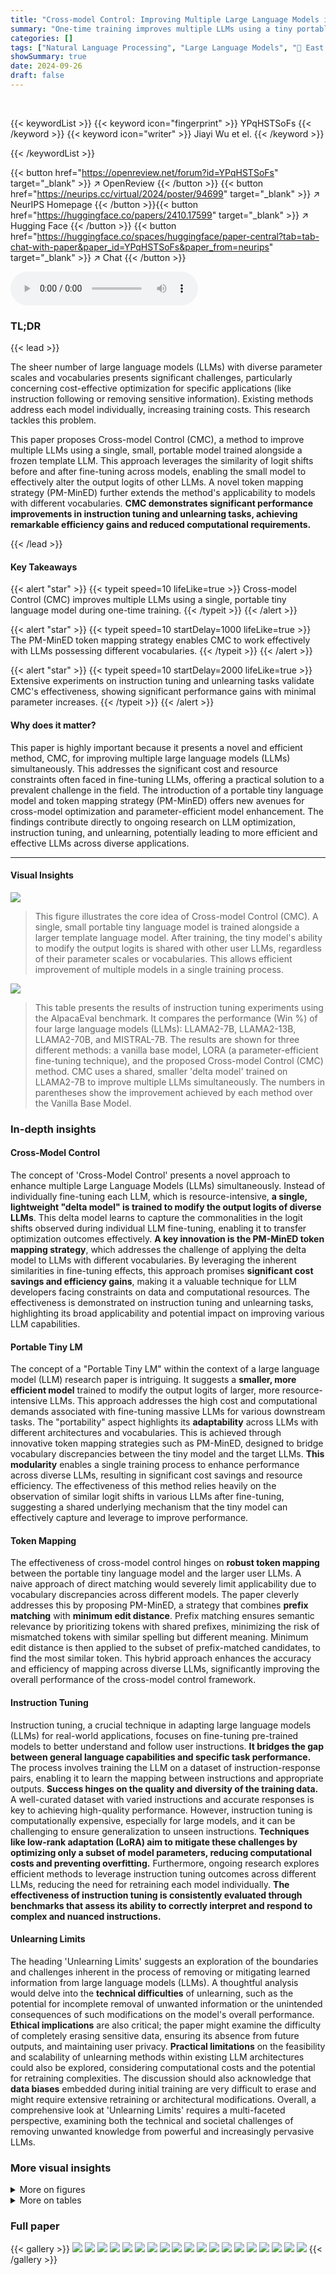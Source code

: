 ```yaml
---
title: "Cross-model Control: Improving Multiple Large Language Models in One-time Training"
summary: "One-time training improves multiple LLMs using a tiny portable model, drastically reducing costs and resource needs for model enhancement."
categories: []
tags: ["Natural Language Processing", "Large Language Models", "🏢 East China Normal University",]
showSummary: true
date: 2024-09-26
draft: false
---
```


<br>

{{< keywordList >}}
{{< keyword icon="fingerprint" >}} YPqHSTSoFs {{< /keyword >}}
{{< keyword icon="writer" >}} Jiayi Wu et el. {{< /keyword >}}
 
{{< /keywordList >}}

{{< button href="https://openreview.net/forum?id=YPqHSTSoFs" target="_blank" >}}
↗ OpenReview
{{< /button >}}
{{< button href="https://neurips.cc/virtual/2024/poster/94699" target="_blank" >}}
↗ NeurIPS Homepage
{{< /button >}}{{< button href="https://huggingface.co/papers/2410.17599" target="_blank" >}}
↗ Hugging Face
{{< /button >}}
{{< button href="https://huggingface.co/spaces/huggingface/paper-central?tab=tab-chat-with-paper&paper_id=YPqHSTSoFs&paper_from=neurips" target="_blank" >}}
↗ Chat
{{< /button >}}



<audio controls>
    <source src="https://ai-paper-reviewer.com/YPqHSTSoFs/podcast.wav" type="audio/wav">
    Your browser does not support the audio element.
</audio>


### TL;DR


{{< lead >}}

The sheer number of large language models (LLMs) with diverse parameter scales and vocabularies presents significant challenges, particularly concerning cost-effective optimization for specific applications (like instruction following or removing sensitive information).  Existing methods address each model individually, increasing training costs. This research tackles this problem.

This paper proposes Cross-model Control (CMC), a method to improve multiple LLMs using a single, small, portable model trained alongside a frozen template LLM.  This approach leverages the similarity of logit shifts before and after fine-tuning across models, enabling the small model to effectively alter the output logits of other LLMs.  A novel token mapping strategy (PM-MinED) further extends the method's applicability to models with different vocabularies. **CMC demonstrates significant performance improvements in instruction tuning and unlearning tasks, achieving remarkable efficiency gains and reduced computational requirements.**

{{< /lead >}}


#### Key Takeaways

{{< alert "star" >}}
{{< typeit speed=10 lifeLike=true >}} Cross-model Control (CMC) improves multiple LLMs using a single, portable tiny language model during one-time training. {{< /typeit >}}
{{< /alert >}}

{{< alert "star" >}}
{{< typeit speed=10 startDelay=1000 lifeLike=true >}} The PM-MinED token mapping strategy enables CMC to work effectively with LLMs possessing different vocabularies. {{< /typeit >}}
{{< /alert >}}

{{< alert "star" >}}
{{< typeit speed=10 startDelay=2000 lifeLike=true >}} Extensive experiments on instruction tuning and unlearning tasks validate CMC's effectiveness, showing significant performance gains with minimal parameter increases. {{< /typeit >}}
{{< /alert >}}

#### Why does it matter?
This paper is highly important because it presents a novel and efficient method, CMC, for improving multiple large language models (LLMs) simultaneously.  This addresses the significant cost and resource constraints often faced in fine-tuning LLMs, offering a practical solution to a prevalent challenge in the field.  The introduction of a portable tiny language model and token mapping strategy (PM-MinED) offers new avenues for cross-model optimization and parameter-efficient model enhancement.  The findings contribute directly to ongoing research on LLM optimization, instruction tuning, and unlearning, potentially leading to more efficient and effective LLMs across diverse applications.

------
#### Visual Insights



![](https://ai-paper-reviewer.com/YPqHSTSoFs/figures_1_1.jpg)

> This figure illustrates the core idea of Cross-model Control (CMC). A single, small portable tiny language model is trained alongside a larger template language model.  After training, the tiny model's ability to modify the output logits is shared with other user LLMs, regardless of their parameter scales or vocabularies.  This allows efficient improvement of multiple models in a single training process.





![](https://ai-paper-reviewer.com/YPqHSTSoFs/tables_5_1.jpg)

> This table presents the results of instruction tuning experiments using the AlpacaEval benchmark.  It compares the performance (Win %) of four large language models (LLMs): LLAMA2-7B, LLAMA2-13B, LLAMA2-70B, and MISTRAL-7B.  The results are shown for three different methods: a vanilla base model, LORA (a parameter-efficient fine-tuning technique), and the proposed Cross-model Control (CMC) method.  CMC uses a shared, smaller 'delta model' trained on LLAMA2-7B to improve multiple LLMs simultaneously. The numbers in parentheses show the improvement achieved by each method over the Vanilla Base Model.





### In-depth insights


#### Cross-Model Control
The concept of 'Cross-Model Control' presents a novel approach to enhance multiple Large Language Models (LLMs) simultaneously.  Instead of individually fine-tuning each LLM, which is resource-intensive, **a single, lightweight "delta model" is trained to modify the output logits of diverse LLMs**. This delta model learns to capture the commonalities in the logit shifts observed during individual LLM fine-tuning, enabling it to transfer optimization outcomes effectively.  **A key innovation is the PM-MinED token mapping strategy**, which addresses the challenge of applying the delta model to LLMs with different vocabularies.  By leveraging the inherent similarities in fine-tuning effects, this approach promises **significant cost savings and efficiency gains**, making it a valuable technique for LLM developers facing constraints on data and computational resources. The effectiveness is demonstrated on instruction tuning and unlearning tasks, highlighting its broad applicability and potential impact on improving various LLM capabilities.

#### Portable Tiny LM
The concept of a "Portable Tiny LM" within the context of a large language model (LLM) research paper is intriguing.  It suggests a **smaller, more efficient model** trained to modify the output logits of larger, more resource-intensive LLMs. This approach addresses the high cost and computational demands associated with fine-tuning massive LLMs for various downstream tasks.  The "portability" aspect highlights its **adaptability** across LLMs with different architectures and vocabularies. This is achieved through innovative token mapping strategies such as PM-MinED, designed to bridge vocabulary discrepancies between the tiny model and the target LLMs.  **This modularity** enables a single training process to enhance performance across diverse LLMs, resulting in significant cost savings and resource efficiency. The effectiveness of this method relies heavily on the observation of similar logit shifts in various LLMs after fine-tuning, suggesting a shared underlying mechanism that the tiny model can effectively capture and leverage to improve performance.

#### Token Mapping
The effectiveness of cross-model control hinges on **robust token mapping** between the portable tiny language model and the larger user LLMs.  A naive approach of direct matching would severely limit applicability due to vocabulary discrepancies across different models. The paper cleverly addresses this by proposing PM-MinED, a strategy that combines **prefix matching** with **minimum edit distance**.  Prefix matching ensures semantic relevance by prioritizing tokens with shared prefixes, minimizing the risk of mismatched tokens with similar spelling but different meaning. Minimum edit distance is then applied to the subset of prefix-matched candidates, to find the most similar token. This hybrid approach enhances the accuracy and efficiency of mapping across diverse LLMs, significantly improving the overall performance of the cross-model control framework.

#### Instruction Tuning
Instruction tuning, a crucial technique in adapting large language models (LLMs) for real-world applications, focuses on fine-tuning pre-trained models to better understand and follow user instructions.  **It bridges the gap between general language capabilities and specific task performance.**  The process involves training the LLM on a dataset of instruction-response pairs, enabling it to learn the mapping between instructions and appropriate outputs.  **Success hinges on the quality and diversity of the training data.**  A well-curated dataset with varied instructions and accurate responses is key to achieving high-quality performance.  However, instruction tuning is computationally expensive, especially for large models, and it can be challenging to ensure generalization to unseen instructions.  **Techniques like low-rank adaptation (LoRA) aim to mitigate these challenges by optimizing only a subset of model parameters, reducing computational costs and preventing overfitting.**  Furthermore, ongoing research explores efficient methods to leverage instruction tuning outcomes across different LLMs, reducing the need for retraining each model individually.   **The effectiveness of instruction tuning is consistently evaluated through benchmarks that assess its ability to correctly interpret and respond to complex and nuanced instructions.**

#### Unlearning Limits
The heading 'Unlearning Limits' suggests an exploration of the boundaries and challenges inherent in the process of removing or mitigating learned information from large language models (LLMs).  A thoughtful analysis would delve into the **technical difficulties** of unlearning, such as the potential for incomplete removal of unwanted information or the unintended consequences of such modifications on the model's overall performance.  **Ethical implications** are also critical; the paper might examine the difficulty of completely erasing sensitive data, ensuring its absence from future outputs, and maintaining user privacy.  **Practical limitations** on the feasibility and scalability of unlearning methods within existing LLM architectures could also be explored, considering computational costs and the potential for retraining complexities.  The discussion should also acknowledge that **data biases** embedded during initial training are very difficult to erase and might require extensive retraining or architectural modifications. Overall, a comprehensive look at 'Unlearning Limits' requires a multi-faceted perspective, examining both the technical and societal challenges of removing unwanted knowledge from powerful and increasingly pervasive LLMs.


### More visual insights

<details>
<summary>More on figures
</summary>


![](https://ai-paper-reviewer.com/YPqHSTSoFs/figures_2_1.jpg)

> This figure shows heatmaps visualizing the logit shifts on different LLMs (Llama2-7b, Llama2-13b, and Mistral-7B) before and after fine-tuning. The high similarity across models despite differences in parameter scales and vocabularies supports the paper's claim that fine-tuning effects are remarkably similar across different LLMs.  The heatmaps represent the change in logit values for each token after fine-tuning compared to before fine-tuning, providing visual evidence of the consistent patterns across different models.


![](https://ai-paper-reviewer.com/YPqHSTSoFs/figures_3_1.jpg)

> This figure illustrates the architecture and workflow of the Cross-model Control (CMC) method.  Panel (a) shows the training stage, where a frozen template LLM and a tunable tiny language model (delta model) are trained together. The delta model learns to adjust the logits of the template LLM to achieve desired outcomes (e.g., instruction following or unlearning).  Panel (b) shows the inference stage, where the trained delta model interacts with other user LLMs to modify their logits output.  Panel (c) details the token mapping strategy (PM-MinED) that handles the differences in vocabulary between the delta model and user LLMs, focusing on finding the closest semantic match for improved accuracy.


![](https://ai-paper-reviewer.com/YPqHSTSoFs/figures_7_1.jpg)

> This figure shows the impact of the strength coefficient α on the performance of the model in instruction tuning and unlearning tasks.  The left subplot (a) displays the AlpacaEval win rate for instruction tuning across different epochs (2, 4, and 8) at varying α values. The right subplot (b) presents the ROUGE scores for the unlearning task, broken down by dataset subset (Real Authors, Real World, Retain, and Forget) with varying α values.  The plots illustrate how adjusting α affects the balance between overfitting and underfitting during training and impacts the model's performance in unlearning sensitive information.


</details>




<details>
<summary>More on tables
</summary>


![](https://ai-paper-reviewer.com/YPqHSTSoFs/tables_6_1.jpg)
> This table presents the results of the unlearning experiments using the TOFU benchmark.  It compares various methods (vanilla model, LoRA, 8-UNLEARNING, and the proposed CMC method) across three LLMs (LLAMA2-7B, LLAMA2-13B, and MISTRAL-7B) in their ability to forget information from a forget set while retaining information from a retain set.  The performance is measured using ROUGE-L (recall-oriented understanding for gisting evaluation), Probability (likelihood of correct answers), and Truth Ratio (ratio of correct to incorrect answers).  The results show how effectively each method prevents the model from outputting information from the forget set while maintaining accuracy on the retain set and other knowledge domains.  Bold values indicate better performance.

![](https://ai-paper-reviewer.com/YPqHSTSoFs/tables_7_1.jpg)
> This table presents the results of instruction tuning experiments using different sizes of delta models (15M, 42M, and 110M parameters).  The win rate (in percentage) on the first 50 data points of the AlpacaEval benchmark is shown for four different LLMs (LLAMA2-7B, LLAMA2-13B, LLAMA2-70B, and MISTRAL-7B).  The results demonstrate the impact of the delta model's size on the performance of instruction tuning across various LLMs.

![](https://ai-paper-reviewer.com/YPqHSTSoFs/tables_8_1.jpg)
> This table presents the results of ablation studies conducted to evaluate the impact of removing LogSoftmax and prefix matching from the Cross-model Control (CMC) method.  The AlpacaEval (Win %) metric is used to measure the performance of three different LLMs (LLAMA2-7B, LLAMA2-13B, and MISTRAL-7B) under different conditions: with both LogSoftmax and prefix matching (baseline), without LogSoftmax, and without prefix matching.  The results show the performance degradation when either or both of these components are removed from CMC, highlighting their importance to the method's effectiveness.

![](https://ai-paper-reviewer.com/YPqHSTSoFs/tables_12_1.jpg)
> This table presents a quantitative analysis of the similarity in fine-tuning effects across different LLMs. It shows the average Sinkhorn divergence between the logits shifts of various model pairs.  The divergence is calculated both when all models are fine-tuned on the same dataset (GPT4-Alpaca) and when one model is fine-tuned on GPT4-Alpaca and another on a different dataset (GSM8k). Lower divergence values indicate higher similarity in fine-tuning effects.

</details>




### Full paper

{{< gallery >}}
<img src="https://ai-paper-reviewer.com/YPqHSTSoFs/1.png" class="grid-w50 md:grid-w33 xl:grid-w25" />
<img src="https://ai-paper-reviewer.com/YPqHSTSoFs/2.png" class="grid-w50 md:grid-w33 xl:grid-w25" />
<img src="https://ai-paper-reviewer.com/YPqHSTSoFs/3.png" class="grid-w50 md:grid-w33 xl:grid-w25" />
<img src="https://ai-paper-reviewer.com/YPqHSTSoFs/4.png" class="grid-w50 md:grid-w33 xl:grid-w25" />
<img src="https://ai-paper-reviewer.com/YPqHSTSoFs/5.png" class="grid-w50 md:grid-w33 xl:grid-w25" />
<img src="https://ai-paper-reviewer.com/YPqHSTSoFs/6.png" class="grid-w50 md:grid-w33 xl:grid-w25" />
<img src="https://ai-paper-reviewer.com/YPqHSTSoFs/7.png" class="grid-w50 md:grid-w33 xl:grid-w25" />
<img src="https://ai-paper-reviewer.com/YPqHSTSoFs/8.png" class="grid-w50 md:grid-w33 xl:grid-w25" />
<img src="https://ai-paper-reviewer.com/YPqHSTSoFs/9.png" class="grid-w50 md:grid-w33 xl:grid-w25" />
<img src="https://ai-paper-reviewer.com/YPqHSTSoFs/10.png" class="grid-w50 md:grid-w33 xl:grid-w25" />
<img src="https://ai-paper-reviewer.com/YPqHSTSoFs/11.png" class="grid-w50 md:grid-w33 xl:grid-w25" />
<img src="https://ai-paper-reviewer.com/YPqHSTSoFs/12.png" class="grid-w50 md:grid-w33 xl:grid-w25" />
<img src="https://ai-paper-reviewer.com/YPqHSTSoFs/13.png" class="grid-w50 md:grid-w33 xl:grid-w25" />
<img src="https://ai-paper-reviewer.com/YPqHSTSoFs/14.png" class="grid-w50 md:grid-w33 xl:grid-w25" />
<img src="https://ai-paper-reviewer.com/YPqHSTSoFs/15.png" class="grid-w50 md:grid-w33 xl:grid-w25" />
<img src="https://ai-paper-reviewer.com/YPqHSTSoFs/16.png" class="grid-w50 md:grid-w33 xl:grid-w25" />
<img src="https://ai-paper-reviewer.com/YPqHSTSoFs/17.png" class="grid-w50 md:grid-w33 xl:grid-w25" />
<img src="https://ai-paper-reviewer.com/YPqHSTSoFs/18.png" class="grid-w50 md:grid-w33 xl:grid-w25" />
<img src="https://ai-paper-reviewer.com/YPqHSTSoFs/19.png" class="grid-w50 md:grid-w33 xl:grid-w25" />
{{< /gallery >}}
